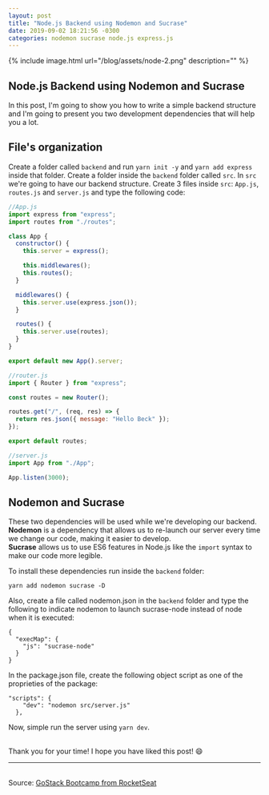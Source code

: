 ```yaml
---
layout: post
title: "Node.js Backend using Nodemon and Sucrase"
date: 2019-09-02 18:21:56 -0300
categories: nodemon sucrase node.js express.js
---
```


{% include image.html url="/blog/assets/node-2.png" description="" %}

## Node.js Backend using Nodemon and Sucrase

In this post, I'm going to show you how to write a simple backend structure and I'm going to present you two development dependencies that will help you a lot.

## File's organization

Create a folder called `backend` and run `yarn init -y` and `yarn add express` inside
that folder. Create a folder inside the `backend` folder called `src`. In `src` we're
going to have our backend structure. Create 3 files inside `src`: `App.js`, `routes.js`
and `server.js` and type the following code:

```javascript
//App.js
import express from "express";
import routes from "./routes";

class App {
  constructor() {
    this.server = express();

    this.middlewares();
    this.routes();
  }

  middlewares() {
    this.server.use(express.json());
  }

  routes() {
    this.server.use(routes);
  }
}

export default new App().server;
```

```javascript
//router.js
import { Router } from "express";

const routes = new Router();

routes.get("/", (req, res) => {
  return res.json({ message: "Hello Beck" });
});

export default routes;
```

```javascript
//server.js
import App from "./App";

App.listen(3000);
```

## Nodemon and Sucrase

These two dependencies will be used while we're developing our backend.
<br>**Nodemon** is a dependency that allows us to re-launch our server every time we change our code, making it easier to develop.
<br>**Sucrase** allows us to use ES6 features in Node.js like the `import` syntax to make our code more legible.

To install these dependencies run inside the `backend` folder:

```console
yarn add nodemon sucrase -D
```

Also, create a file called nodemon.json in the `backend` folder and type the following
to indicate nodemon to launch sucrase-node instead of node when it is executed:

```
{
  "execMap": {
    "js": "sucrase-node"
  }
}

```

In the package.json file, create the following object script as one of the proprieties of the package:

```
"scripts": {
    "dev": "nodemon src/server.js"
  },
```

Now, simple run the server using `yarn dev`.

<br>Thank you for your time! I hope you have liked this post! :smile:

---

<br>Source: [GoStack Bootcamp from RocketSeat][rocketseat]

[rocketseat]: https://rocketseat.com.br/
